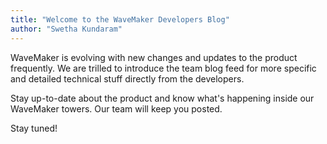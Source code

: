 ```yaml
---
title: "Welcome to the WaveMaker Developers Blog"
author: "Swetha Kundaram"
---
```

WaveMaker is evolving with new changes and updates to the product frequently. We are trilled to introduce the team blog feed for more specific and detailed technical stuff directly from the developers. 

Stay up-to-date about the product and know what's happening inside our WaveMaker towers. Our team will keep you posted.

Stay tuned! 


